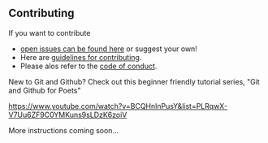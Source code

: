 ## Contributing

If you want to contribute
- [open issues can be found here](https://github.com/CrowdsourcingKC/crowdsourcingshortcut/issues) or suggest your own! 
- Here are [guidelines for contributing](https://github.com/CrowdsourcingKC/crowdsourcingshortcut/blob/master/CONTRIBUTING.md). 
- Please alos refer to the [code of conduct](https://github.com/CrowdsourcingKC/crowdsourcingshortcut/blob/master/CODE_OF_CONDUCT.md).

New to Git and Github? Check out this beginner friendly tutorial series, "Git and Github for Poets"

https://www.youtube.com/watch?v=BCQHnlnPusY&list=PLRqwX-V7Uu6ZF9C0YMKuns9sLDzK6zoiV

More instructions coming soon...

<!--- for inspiration, check out https://github.com/renepickhardt/The-Lightning-Network-Book/blob/master/CONTRIBUTING.md --->
